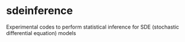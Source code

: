 # sdeinference
Experimental codes to perform statistical inference for SDE (stochastic differential equation) models

